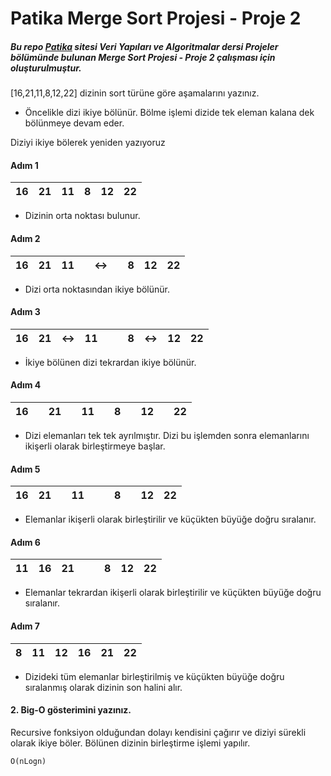 # Patika Merge Sort Projesi - Proje 2
##### Bu repo [Patika](http://www.patika.dev) sitesi Veri Yapıları ve Algoritmalar dersi Projeler bölümünde bulunan Merge Sort Projesi - Proje 2 çalışması için oluşturulmuştur.

[16,21,11,8,12,22] dizinin sort türüne göre aşamalarını yazınız. 


- Öncelikle dizi ikiye bölünür. Bölme işlemi dizide tek eleman kalana dek bölünmeye devam eder.

Diziyi ikiye bölerek yeniden yazıyoruz

#### Adım 1

|16|21|11|8|12|22|
| :---: | :---: | :---: |:---: | :---: | :---: |
- Dizinin orta noktası bulunur.

#### Adım 2

|16|21|11| |<->| |8|12|22|
| :---: | :---: | :---: |:---: | :---: | :---: |:---: | :---: | :---: |
- Dizi orta noktasından ikiye bölünür.



#### Adım 3
|16|21|<->  |11|  | |8|<->  |12|22|
| :---: | :---: | :---: |:---: | :---: | :---: |:---: | :---: | :---: |:---: | 
- İkiye bölünen dizi tekrardan ikiye bölünür.


#### Adım 4
|16|  |21|  |11|  |8|  |12|  |22|
| :---: | :---: | :---: |:---: | :---: | :---: |:---: | :---: | :---: |:---: | :---: |
- Dizi elemanları tek tek ayrılmıştır. Dizi bu işlemden sonra elemanlarını ikişerli olarak birleştirmeye başlar.

#### Adım 5
|16|21|  |11|  |  |8|  |12|22|
| :---: | :---: | :---: |:---: | :---: | :---: |:---: | :---: | :---: |:---: |
- Elemanlar ikişerli olarak birleştirilir ve küçükten büyüğe doğru sıralanır.

#### Adım 6
|11|16|21|  |  |8 |12|22|
| :---: | :---: | :---: |:---: | :---: | :---: |:---: | :---: |
- Elemanlar tekrardan ikişerli olarak birleştirilir ve küçükten büyüğe doğru sıralanır.

#### Adım 7
|8 |11|12|16|21|22|
| :---: | :---: | :---: |:---: | :---: | :---: |
- Dizideki tüm elemanlar birleştirilmiş ve küçükten büyüğe doğru sıralanmış olarak dizinin son halini alır.
    

#### 2. Big-O gösterimini yazınız.
Recursive fonksiyon olduğundan dolayı kendisini çağırır ve diziyi sürekli olarak ikiye böler. Bölünen dizinin birleştirme işlemi yapılır.

```
O(nLogn)
```
